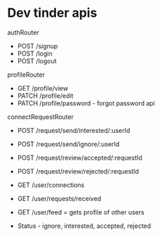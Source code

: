 # Dev tinder apis

authRouter
- POST /signup
- POST /login
- POST /logout

profileRouter
- GET /profile/view
- PATCH /profile/edit
- PATCH /profile/password - forgot password api

connectRequestRouter
- POST /request/send/interested/:userId
- POST /request/send/ignore/:userId
- POST /request/review/accepted/:requestId
- POST /request/review/rejected/:requestId

- GET /user/connections
- GET /user/requests/received
- GET /user/feed = gets profile of other users

- Status - ignore, interested, accepted, rejected

